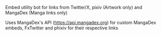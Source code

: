 Embed utility bot for links from Twitter/X, pixiv (Artwork only) and MangaDex (Manga links only)

Uses MangaDex's API (https://api.mangadex.org) for custom MangaDex embeds, FxTwitter and phixiv for their respective links
